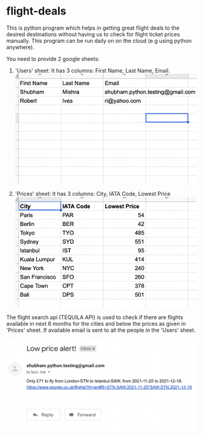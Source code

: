# flight-deals
This is python program which helps in getting great flight deals to the desired destinations without having us to check for flight ticket prices manually.
This program can be run daily on on the cloud (e.g using python anywhere). 

You need to provide 2 google sheets: 
1. 'Users' sheet: It has 3 columns: First Name, Last Name, Email. 
![alt text](https://github.com/shubham101096/flight-deals/blob/master/screenshots/users.png)


2. 'Prices' sheet: It has 3 columns: City, IATA Code, Lowest Price 
![alt text](https://github.com/shubham101096/flight-deals/blob/master/screenshots/prices.png)

The flight search api (TEQUILA API) is used to check if there are flights available in next 6 months for the cities and below the prices as given in 'Prices' sheet. 
If available email is sent to all the people in the 'Users' sheet.

![alt text](https://github.com/shubham101096/flight-deals/blob/master/screenshots/email.png)
